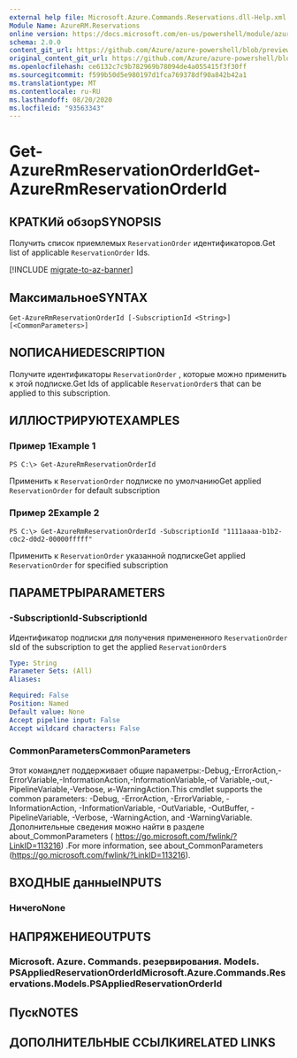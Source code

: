 ```yaml
---
external help file: Microsoft.Azure.Commands.Reservations.dll-Help.xml
Module Name: AzureRM.Reservations
online version: https://docs.microsoft.com/en-us/powershell/module/azurerm.reservations/get-azurermreservationorderid
schema: 2.0.0
content_git_url: https://github.com/Azure/azure-powershell/blob/preview/src/ResourceManager/Reservations/Commands.Reservations/help/Get-AzureRmReservationOrderId.md
original_content_git_url: https://github.com/Azure/azure-powershell/blob/preview/src/ResourceManager/Reservations/Commands.Reservations/help/Get-AzureRmReservationOrderId.md
ms.openlocfilehash: ce6132c7c9b782969b78094de4a055415f3f30ff
ms.sourcegitcommit: f599b50d5e980197d1fca769378df90a842b42a1
ms.translationtype: MT
ms.contentlocale: ru-RU
ms.lasthandoff: 08/20/2020
ms.locfileid: "93563343"
---
```

# <span data-ttu-id="58353-101">Get-AzureRmReservationOrderId</span><span class="sxs-lookup"><span data-stu-id="58353-101">Get-AzureRmReservationOrderId</span></span>

## <span data-ttu-id="58353-102">КРАТКИй обзор</span><span class="sxs-lookup"><span data-stu-id="58353-102">SYNOPSIS</span></span>
<span data-ttu-id="58353-103">Получить список приемлемых `ReservationOrder` идентификаторов.</span><span class="sxs-lookup"><span data-stu-id="58353-103">Get list of applicable `ReservationOrder` Ids.</span></span>

[!INCLUDE [migrate-to-az-banner](../../includes/migrate-to-az-banner.md)]

## <span data-ttu-id="58353-104">Максимальное</span><span class="sxs-lookup"><span data-stu-id="58353-104">SYNTAX</span></span>

```
Get-AzureRmReservationOrderId [-SubscriptionId <String>] [<CommonParameters>]
```

## <span data-ttu-id="58353-105">NОПИСАНИЕ</span><span class="sxs-lookup"><span data-stu-id="58353-105">DESCRIPTION</span></span>
<span data-ttu-id="58353-106">Получите идентификаторы `ReservationOrder` , которые можно применить к этой подписке.</span><span class="sxs-lookup"><span data-stu-id="58353-106">Get Ids of applicable `ReservationOrder`s that can be applied to this subscription.</span></span>

## <span data-ttu-id="58353-107">ИЛЛЮСТРИРУЮТ</span><span class="sxs-lookup"><span data-stu-id="58353-107">EXAMPLES</span></span>

### <span data-ttu-id="58353-108">Пример 1</span><span class="sxs-lookup"><span data-stu-id="58353-108">Example 1</span></span>
```
PS C:\> Get-AzureRmReservationOrderId
```

<span data-ttu-id="58353-109">Применить к `ReservationOrder` подписке по умолчанию</span><span class="sxs-lookup"><span data-stu-id="58353-109">Get applied `ReservationOrder` for default subscription</span></span>

### <span data-ttu-id="58353-110">Пример 2</span><span class="sxs-lookup"><span data-stu-id="58353-110">Example 2</span></span>
```
PS C:\> Get-AzureRmReservationOrderId -SubscriptionId "1111aaaa-b1b2-c0c2-d0d2-00000fffff"
```

<span data-ttu-id="58353-111">Применить к `ReservationOrder` указанной подписке</span><span class="sxs-lookup"><span data-stu-id="58353-111">Get applied `ReservationOrder` for specified subscription</span></span>

## <span data-ttu-id="58353-112">ПАРАМЕТРЫ</span><span class="sxs-lookup"><span data-stu-id="58353-112">PARAMETERS</span></span>

### <span data-ttu-id="58353-113">-SubscriptionId</span><span class="sxs-lookup"><span data-stu-id="58353-113">-SubscriptionId</span></span>
<span data-ttu-id="58353-114">Идентификатор подписки для получения примененного `ReservationOrder` s</span><span class="sxs-lookup"><span data-stu-id="58353-114">Id of the subscription to get the applied `ReservationOrder`s</span></span>

```yaml
Type: String
Parameter Sets: (All)
Aliases: 

Required: False
Position: Named
Default value: None
Accept pipeline input: False
Accept wildcard characters: False
```

### <span data-ttu-id="58353-115">CommonParameters</span><span class="sxs-lookup"><span data-stu-id="58353-115">CommonParameters</span></span>
<span data-ttu-id="58353-116">Этот командлет поддерживает общие параметры:-Debug,-ErrorAction,-ErrorVariable,-InformationAction,-InformationVariable,-of Variable,-out,-PipelineVariable,-Verbose, и-WarningAction.</span><span class="sxs-lookup"><span data-stu-id="58353-116">This cmdlet supports the common parameters: -Debug, -ErrorAction, -ErrorVariable, -InformationAction, -InformationVariable, -OutVariable, -OutBuffer, -PipelineVariable, -Verbose, -WarningAction, and -WarningVariable.</span></span> <span data-ttu-id="58353-117">Дополнительные сведения можно найти в разделе about_CommonParameters ( https://go.microsoft.com/fwlink/?LinkID=113216) .</span><span class="sxs-lookup"><span data-stu-id="58353-117">For more information, see about_CommonParameters (https://go.microsoft.com/fwlink/?LinkID=113216).</span></span>

## <span data-ttu-id="58353-118">ВХОДНЫЕ данные</span><span class="sxs-lookup"><span data-stu-id="58353-118">INPUTS</span></span>

### <span data-ttu-id="58353-119">Ничего</span><span class="sxs-lookup"><span data-stu-id="58353-119">None</span></span>

## <span data-ttu-id="58353-120">НАПРЯЖЕНИЕ</span><span class="sxs-lookup"><span data-stu-id="58353-120">OUTPUTS</span></span>

### <span data-ttu-id="58353-121">Microsoft. Azure. Commands. резервирования. Models. PSAppliedReservationOrderId</span><span class="sxs-lookup"><span data-stu-id="58353-121">Microsoft.Azure.Commands.Reservations.Models.PSAppliedReservationOrderId</span></span>

## <span data-ttu-id="58353-122">Пуск</span><span class="sxs-lookup"><span data-stu-id="58353-122">NOTES</span></span>

## <span data-ttu-id="58353-123">ДОПОЛНИТЕЛЬНЫЕ ССЫЛКИ</span><span class="sxs-lookup"><span data-stu-id="58353-123">RELATED LINKS</span></span>

